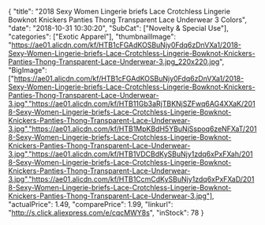 {
	"title": "2018 Sexy Women Lingerie briefs Lace Crotchless Lingerie Bowknot Knickers Panties Thong Transparent Lace Underwear 3 Colors",
	"date": "2018-10-31 10:30:20",
	"SubCat": ["Novelty & Special Use"],
	"categories": ["Exotic Apparel"],
	"thumbnailImage": "https://ae01.alicdn.com/kf/HTB1cFGAdKOSBuNjy0Fdq6zDnVXa1/2018-Sexy-Women-Lingerie-briefs-Lace-Crotchless-Lingerie-Bowknot-Knickers-Panties-Thong-Transparent-Lace-Underwear-3.jpg_220x220.jpg",
	"BigImage": ["https://ae01.alicdn.com/kf/HTB1cFGAdKOSBuNjy0Fdq6zDnVXa1/2018-Sexy-Women-Lingerie-briefs-Lace-Crotchless-Lingerie-Bowknot-Knickers-Panties-Thong-Transparent-Lace-Underwear-3.jpg","https://ae01.alicdn.com/kf/HTB11Gb3aRjTBKNjSZFwq6AG4XXaK/2018-Sexy-Women-Lingerie-briefs-Lace-Crotchless-Lingerie-Bowknot-Knickers-Panties-Thong-Transparent-Lace-Underwear-3.jpg","https://ae01.alicdn.com/kf/HTB1MpKBdH5YBuNjSspoq6zeNFXaT/2018-Sexy-Women-Lingerie-briefs-Lace-Crotchless-Lingerie-Bowknot-Knickers-Panties-Thong-Transparent-Lace-Underwear-3.jpg","https://ae01.alicdn.com/kf/HTB1VDCBdKySBuNjy1zdq6xPxFXah/2018-Sexy-Women-Lingerie-briefs-Lace-Crotchless-Lingerie-Bowknot-Knickers-Panties-Thong-Transparent-Lace-Underwear-3.jpg","https://ae01.alicdn.com/kf/HTB1CcmCdKySBuNjy1zdq6xPxFXaD/2018-Sexy-Women-Lingerie-briefs-Lace-Crotchless-Lingerie-Bowknot-Knickers-Panties-Thong-Transparent-Lace-Underwear-3.jpg"],
	"actualPrice": 1.49,
	"comparePrice": 1.99,
	"linkurl": "http://s.click.aliexpress.com/e/cqcMWY8s",
	"inStock": 78
}
